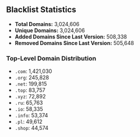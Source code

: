 ## Blacklist Statistics

- **Total Domains:** 3,024,606
- **Unique Domains:** 3,024,606
- **Added Domains Since Last Version:** 508,338
- **Removed Domains Since Last Version:** 505,648

### Top-Level Domain Distribution

-  `.com`: 1,421,030
-  `.org`: 245,828
-  `.net`: 199,815
-  `.top`: 83,757
-  `.xyz`: 72,892
-  `.ru`: 65,763
-  `.io`: 58,335
-  `.info`: 53,374
-  `.pl`: 49,612
-  `.shop`: 44,574
